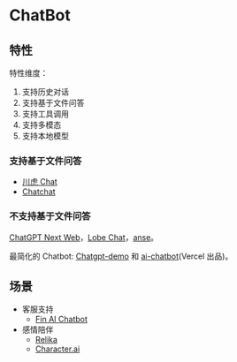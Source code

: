 # ChatBot
## 特性
特性维度：
1. 支持历史对话
2. 支持基于文件问答
3. 支持工具调用
4. 支持多模态
5. 支持本地模型

### 支持基于文件问答
* [川虎 Chat](./chuanhu-ChatGPT.md)
* [Chatchat](https://github.com/chatchat-space/Langchain-Chatchat)

### 不支持基于文件问答
[ChatGPT Next Web](./chatgpt-next-web.md)，[Lobe Chat](./lobe-chat.md)，[anse](https://github.com/anse-app/anse)。

最简化的 Chatbot: [Chatgpt-demo](./chatgpt-demo.md) 和 [ai-chatbot](https://github.com/vercel/ai-chatbot)(Vercel 出品)。

## 场景
* 客服支持
  * [Fin AI Chatbot](https://www.intercom.com/fin)
* 感情陪伴
  * [Relika](./relika.md)
  * [Character.ai](./character-ai.md)
